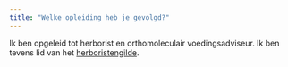 ```yaml
---
title: "Welke opleiding heb je gevolgd?"
---
```


Ik ben opgeleid tot herborist en orthomoleculair voedingsadviseur. Ik ben tevens lid van het <a href="https://herboristengilde.nl" target="_blank">herboristengilde</a>.